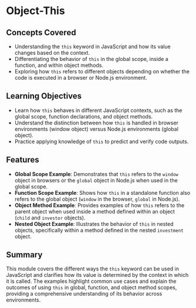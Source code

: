 # Object-This

## Concepts Covered

- Understanding the `this` keyword in JavaScript and how its value changes based on the context.
- Differentiating the behavior of `this` in the global scope, inside a function, and within object methods.
- Exploring how `this` refers to different objects depending on whether the code is executed in a browser or Node.js environment.

## Learning Objectives

- Learn how `this` behaves in different JavaScript contexts, such as the global scope, function declarations, and object methods.
- Understand the distinction between how `this` is handled in browser environments (window object) versus Node.js environments (global object).
- Practice applying knowledge of `this` to predict and verify code outputs.

## Features

- **Global Scope Example**: Demonstrates that `this` refers to the `window` object in browsers or the `global` object in Node.js when used in the global scope.
- **Function Scope Example**: Shows how `this` in a standalone function also refers to the global object (`window` in the browser, `global` in Node.js).
- **Object Method Example**: Provides examples of how `this` refers to the parent object when used inside a method defined within an object (`child` and `investor` objects).
- **Nested Object Example**: Illustrates the behavior of `this` in nested objects, specifically within a method defined in the nested `investment` object.

## Summary

This module covers the different ways the `this` keyword can be used in JavaScript and clarifies how its value is determined by the context in which it is called. The examples highlight common use cases and explain the outcomes of using `this` in global, function, and object method scopes, providing a comprehensive understanding of its behavior across environments.

